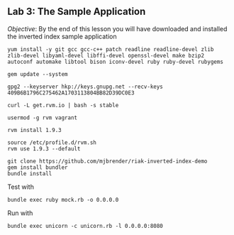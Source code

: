 Lab 3:  The Sample Application
-----

*Objective*: By the end of this lesson you will have downloaded and installed the inverted index sample application

```
yum install -y git gcc gcc-c++ patch readline readline-devel zlib zlib-devel libyaml-devel libffi-devel openssl-devel make bzip2 autoconf automake libtool bison iconv-devel ruby ruby-devel rubygems

gem update --system

gpg2 --keyserver hkp://keys.gnupg.net --recv-keys 409B6B1796C275462A1703113804BB82D39DC0E3

curl -L get.rvm.io | bash -s stable

usermod -g rvm vagrant

rvm install 1.9.3

source /etc/profile.d/rvm.sh
rvm use 1.9.3 --default 

git clone https://github.com/mjbrender/riak-inverted-index-demo
gem install bundler
bundle install
```

Test with
```
bundle exec ruby mock.rb -o 0.0.0.0
```

Run with 

```
bundle exec unicorn -c unicorn.rb -l 0.0.0.0:8080
```


